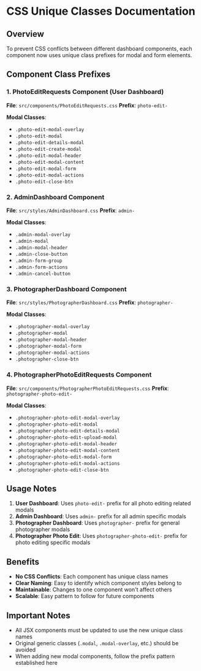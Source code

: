 # CSS Unique Classes Documentation

## Overview
To prevent CSS conflicts between different dashboard components, each component now uses unique class prefixes for modal and form elements.

## Component Class Prefixes

### 1. PhotoEditRequests Component (User Dashboard)
**File**: `src/components/PhotoEditRequests.css`
**Prefix**: `photo-edit-`

**Modal Classes**:
- `.photo-edit-modal-overlay`
- `.photo-edit-modal`
- `.photo-edit-details-modal`
- `.photo-edit-create-modal`
- `.photo-edit-modal-header`
- `.photo-edit-modal-content`
- `.photo-edit-modal-form`
- `.photo-edit-modal-actions`
- `.photo-edit-close-btn`

### 2. AdminDashboard Component
**File**: `src/styles/AdminDashboard.css`
**Prefix**: `admin-`

**Modal Classes**:
- `.admin-modal-overlay`
- `.admin-modal`
- `.admin-modal-header`
- `.admin-close-button`
- `.admin-form-group`
- `.admin-form-actions`
- `.admin-cancel-button`

### 3. PhotographerDashboard Component
**File**: `src/styles/PhotographerDashboard.css`
**Prefix**: `photographer-`

**Modal Classes**:
- `.photographer-modal-overlay`
- `.photographer-modal`
- `.photographer-modal-header`
- `.photographer-modal-form`
- `.photographer-modal-actions`
- `.photographer-close-btn`

### 4. PhotographerPhotoEditRequests Component
**File**: `src/components/PhotographerPhotoEditRequests.css`
**Prefix**: `photographer-photo-edit-`

**Modal Classes**:
- `.photographer-photo-edit-modal-overlay`
- `.photographer-photo-edit-modal`
- `.photographer-photo-edit-details-modal`
- `.photographer-photo-edit-upload-modal`
- `.photographer-photo-edit-modal-header`
- `.photographer-photo-edit-modal-content`
- `.photographer-photo-edit-modal-form`
- `.photographer-photo-edit-modal-actions`
- `.photographer-photo-edit-close-btn`

## Usage Notes

1. **User Dashboard**: Uses `photo-edit-` prefix for all photo editing related modals
2. **Admin Dashboard**: Uses `admin-` prefix for all admin specific modals
3. **Photographer Dashboard**: Uses `photographer-` prefix for general photographer modals
4. **Photographer Photo Edit**: Uses `photographer-photo-edit-` prefix for photo editing specific modals

## Benefits

- **No CSS Conflicts**: Each component has unique class names
- **Clear Naming**: Easy to identify which component styles belong to
- **Maintainable**: Changes to one component won't affect others
- **Scalable**: Easy pattern to follow for future components

## Important Notes

- All JSX components must be updated to use the new unique class names
- Original generic classes (`.modal`, `.modal-overlay`, etc.) should be avoided
- When adding new modal components, follow the prefix pattern established here
